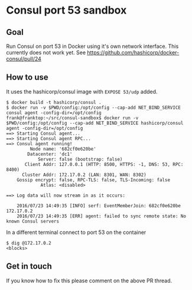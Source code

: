 # Consul port 53 sandbox

## Goal

Run Consul on port 53 in Docker using it's own network interface. This currently does not work yet. See https://github.com/hashicorp/docker-consul/pull/24

## How to use

It uses the hashicorp/consul image with `EXPOSE 53/udp` added.

```
$ docker build -t hashicorp/consul .
$ docker run -v $PWD/config:/opt/config --cap-add NET_BIND_SERVICE consul agent -config-dir=/opt/config
frank@franktop:~/src/consul-sandbox$ docker run -v $PWD/config:/opt/config --cap-add NET_BIND_SERVICE hashicorp/consul agent -config-dir=/opt/config
==> Starting Consul agent...
==> Starting Consul agent RPC...
==> Consul agent running!
         Node name: '682cf0e620be'
        Datacenter: 'dc1'
            Server: false (bootstrap: false)
       Client Addr: 127.0.0.1 (HTTP: 8500, HTTPS: -1, DNS: 53, RPC: 8400)
      Cluster Addr: 172.17.0.2 (LAN: 8301, WAN: 8302)
    Gossip encrypt: false, RPC-TLS: false, TLS-Incoming: false
             Atlas: <disabled>

==> Log data will now stream in as it occurs:

    2016/07/23 14:49:35 [INFO] serf: EventMemberJoin: 682cf0e620be 172.17.0.2
    2016/07/23 14:49:35 [ERR] agent: failed to sync remote state: No known Consul servers
```

In a different terminal connect to port 53 on the container

```
$ dig @172.17.0.2
<blocks>
```

## Get in touch

If you know how to fix this please comment on the above PR thread.
